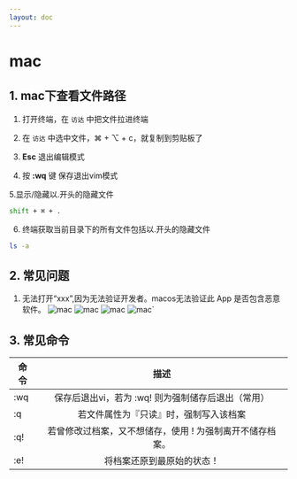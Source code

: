 ```yaml
---
layout: doc
---
```


# mac

## 1. mac下查看文件路径

  1. 打开终端，在 `访达` 中把文件拉进终端

  2. 在 `访达` 中选中文件，⌘ + ⌥ + c，就复制到剪贴板了


  3. **Esc** 退出编辑模式

  4. 按 **:wq** 键 保存退出vim模式

  5.显示/隐藏以.开头的隐藏文件

  ```sh
  shift + ⌘ + .
  ```

  6. 终端获取当前目录下的所有文件包括以.开头的隐藏文件

  ```sh
  ls -a
  ```

## 2. 常见问题

  1. 无法打开“xxx”,因为无法验证开发者。macos无法验证此 App 是否包含恶意软件。
  ![mac](/mac_01.png)
  ![mac](/mac_02.png)
  ![mac](/mac_03.png)
  ![mac](/mac_04.png)`


## 3. 常见命令

  |      命令      |      描述      |
  | -------------- | :-----------: |
  | :wq      | 保存后退出vi，若为 :wq! 则为强制储存后退出（常用） |
  | :q      |   若文件属性为『只读』时，强制写入该档案    |
  | :q!      |   若曾修改过档案，又不想储存，使用 ! 为强制离开不储存档案。    |
  | :e! |   将档案还原到最原始的状态！    |



